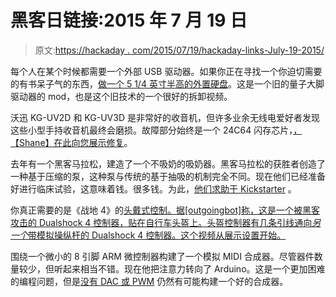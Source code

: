 # 黑客日链接:2015 年 7 月 19 日

> 原文:[https://hackaday . com/2015/07/19/hackaday-links-July-19-2015/](https://hackaday.com/2015/07/19/hackaday-links-july-19-2015/)

每个人在某个时候都需要一个外部 USB 驱动器。如果你正在寻找一个你迫切需要的有书呆子气的东西，[做一个 5 1/4 英寸半高的外置硬盘](https://www.youtube.com/watch?v=xqJF6aIekZU)。这是一个旧的量子大脚驱动器的 mod，也是这个旧技术的一个很好的拆卸视频。

沃迅 KG-UV2D 和 KG-UV3D 是非常好的收音机，但许多业余无线电爱好者发现这些小型手持收音机最终会磨损。故障部分始终是一个 24C64 闪存芯片，[，【Shane】在此向您展示修复](https://www.youtube.com/watch?&v=xL9cDQJbQi0)。

去年有一个黑客马拉松，建造了一个不吸奶的吸奶器。黑客马拉松的获胜者创造了一种基于压缩的泵，这种泵与传统的基于抽吸的机制完全不同。现在他们已经准备好进行临床试验，这意味着钱。很多钱。为此，[他们求助于 Kickstarter](https://www.kickstarter.com/projects/199848383/radically-new-type-of-discreetly-wearable-breast-p) 。

你真正需要的是《战地 4》的[头戴式控制。据[outgoingbot]称，这是一个被黑客攻击的 Dualshock 4 控制器，贴在自行车头盔上。头盔控制器有几条引线通向*另一个*带模拟操纵杆的 Dualshock 4 控制器。这个视频从展示设置开始。](https://www.youtube.com/watch?v=2P9ie71fFxY)

围绕一个微小的 8 引脚 ARM 微控制器构建了一个模拟 MIDI 合成器。尽管器件数量较少，但听起来相当不错。现在他把注意力转向了 Arduino。这是一个更加困难的编程问题，但是[没有 DAC 或 PWM](https://www.youtube.com/watch?v=_RraJlHwYWs) 仍然有可能构建一个好的合成器。